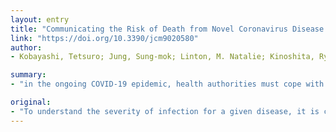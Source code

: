 ```yaml
---
layout: entry
title: "Communicating the Risk of Death from Novel Coronavirus Disease (COVID-19)"
link: "https://doi.org/10.3390/jcm9020580"
author:
- Kobayashi, Tetsuro; Jung, Sung-mok; Linton, M. Natalie; Kinoshita, Ryo; Hayashi, Katsuma; Miyama, Takeshi; Anzai, Asami; Yang, Yichi; Yuan, Baoyin; Akhmetzhanov, R. Andrei; Suzuki, Ayako; Nishiura, Hiroshi

summary:
- "in the ongoing COVID-19 epidemic, health authorities must cope with the uncertainty in the risk of death. The risk is higher than that of seasonal influenza, and elderly with underlying comorbidities require additional care. To understand the severity of infection for a given disease, it is common epidemiological practice to estimate the case fatality risk, defined as the probability of death among cases. asymptomatic and mildly infected individuals who are never diagnosed, he says. Ascertainment bias would be smaller when compared to COVIII epidemic, there are three technical obstacles to measure the risk. There are several technical challenges."

original:
- "To understand the severity of infection for a given disease, it is common epidemiological practice to estimate the case fatality risk, defined as the risk of death among cases. However, there are three technical obstacles that should be addressed to appropriately measure this risk. First, division of the cumulative number of deaths by that of cases tends to underestimate the actual risk because deaths that will occur have not yet observed, and so the delay in time from illness onset to death must be addressed. Second, the observed dataset of reported cases represents only a proportion of all infected individuals and there can be a substantial number of asymptomatic and mildly infected individuals who are never diagnosed. Third, ascertainment bias and risk of death among all those infected would be smaller when estimated using shorter virus detection windows and less sensitive diagnostic laboratory tests. In the ongoing COVID-19 epidemic, health authorities must cope with the uncertainty in the risk of death from COVID-19, and high-risk individuals should be identified using approaches that can address the abovementioned three problems. Although COVID-19 involves mostly mild infections among the majority of the general population, the risk of death among young adults is higher than that of seasonal influenza, and elderly with underlying comorbidities require additional care."
---
```


